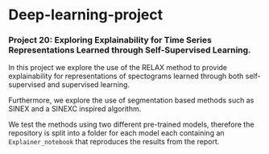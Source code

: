 # Deep-learning-project

### Project 20: Exploring Explainability for Time Series Representations Learned through Self-Supervised Learning.

In this project we explore the use of the RELAX method to provide explainability for representations of spectograms learned through both self-supervised and supervised learning.

Furthermore, we explore the use of segmentation based methods such as SINEX and a SINEXC inspired algorithm. 

We test the methods using two different pre-trained models, therefore the repository is split into a folder for each model each containing an `Explainer_notebook` that reproduces the results from the report. 

